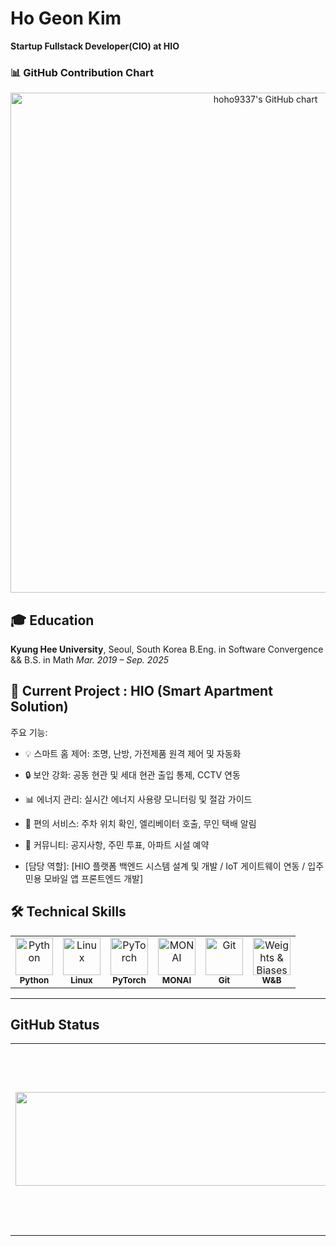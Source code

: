 
# Ho Geon Kim
**Startup Fullstack Developer(CIO) at HIO**</br>

<h3 align="left">📊 GitHub Contribution Chart</h3>

<p align="center">
  <img src="https://ghchart.rshah.org/hoho9337" alt="hoho9337's GitHub chart" width="800"/>
</p>


## 🎓 Education

**Kyung Hee University**, Seoul, South Korea
  B.Eng. in Software Convergence && B.S. in Math
  *Mar. 2019 – Sep. 2025*
  
## 🚀 Current Project : HIO (Smart Apartment Solution)

주요 기능:

- 💡 스마트 홈 제어: 조명, 난방, 가전제품 원격 제어 및 자동화

- 🔒 보안 강화: 공동 현관 및 세대 현관 출입 통제, CCTV 연동

- 📊 에너지 관리: 실시간 에너지 사용량 모니터링 및 절감 가이드

- 🚗 편의 서비스: 주차 위치 확인, 엘리베이터 호출, 무인 택배 알림

- 💬 커뮤니티: 공지사항, 주민 투표, 아파트 시설 예약

- [담당 역할]: [HIO 플랫폼 백엔드 시스템 설계 및 개발 / IoT 게이트웨이 연동 / 입주민용 모바일 앱 프론트엔드 개발]

## 🛠 Technical Skills

<table align="center">
  <tr align="center">
    <td>
        <img src="https://www.vectorlogo.zone/logos/python/python-icon.svg" alt="Python" width="60" height="60"/><br/>
        <sub><b>Python</b></sub>
      </a>
    </td>
    <td>
        <img src="https://www.vectorlogo.zone/logos/linux/linux-icon.svg" alt="Linux" width="60" height="60"/><br/>
        <sub><b>Linux</b></sub>
      </a>
    </td>
    <td>
        <img src="https://www.vectorlogo.zone/logos/pytorch/pytorch-icon.svg" alt="PyTorch" width="60" height="60"/><br/>
        <sub><b>PyTorch</b></sub>
      </a>
    </td>
    <td>
        <img src="https://avatars.githubusercontent.com/u/56449156?s=48&v=4" alt="MONAI" width="60" height="60"/><br/>
        <sub><b>MONAI</b></sub>
      </a>
    </td>
    <td>
        <img src="https://www.vectorlogo.zone/logos/git-scm/git-scm-icon.svg" alt="Git" width="60" height="60"/><br/>
        <sub><b>Git</b></sub>
      </a>
    </td>
    <td>
        <img src="https://www.vectorlogo.zone/logos/wandbai/wandbai-icon.svg" alt="Weights & Biases" width="60" height="60"/><br/>
        <sub><b>W&B</b></sub>
      </a>
    </td>
  </tr>
</table>    


---
## GitHub Status

<table>
  <tr>
    <td>
      <img src="https://github-readme-stats.vercel.app/api?username=hoho9337&count_private=true&hide=issues,contribs&show_icons=true&theme=dark" width="515" height="150"/>
    </td>
    <td>
      <img src="https://github-readme-stats.vercel.app/api/top-langs/?username=hoho9337&layout=compact&theme=dark" width="300"/>
    </td>
  </tr>
</table>  
